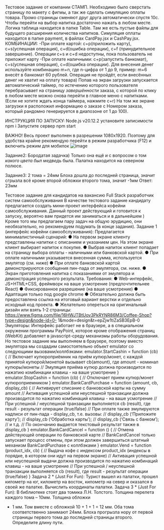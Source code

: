 Тестовое задание от компании СТАМП. Необходимо было сверстать страницу по макету с фигмы, а так же сделать симуляцию оплаты товара.
Промо страницы сменяют друг друга автоматически спустя 10с. Чтобы перейти на выбор напитка достаточно нажать в любом месте.
Логика таблица находится в папке Table. Там же есть пустые файлы для будущего расширения количества напитков.
Симуляция оплаты находится в папке payment, в файлах CardPay.jsx и CashPay.jsx.
КОМБИНАЦИИ:
-При оплате картой: c+p(приложить карту), c+s(успешная операция), c+d(ошибка операции), c+f (принудительное завершение). Операции c+s и c+d недоступны, пока пользователь не приложит карту
-При оплате наличными: c+p(запустить банкомат), c+s(успешная операция), c+d(ошибка операции). Для внесения денег используйте комбинацию m+n, где n-цифра от 1 до 9,  пример: m+6 внесёт в банкомат 60 рублей. Операция не пройдёт, если внесённых денег не хватит на оплату товара)
Попав на экран загрузки запускается автоматический таймер, по истечению которого пользователя перебрасывает на страницу *завершённости* заказа, с которой по клику в любом месте можно снова перейти в главное меню с напитками.
(Если не хотите ждать конца таймера, нажмите c+r)
На том же экране загрузки я расположил информацию о заказе с Номером заказа, который рандомно генерируется в диапозоне от 1 до 100).

ИНСТРУКЦИЯ ПО ЗАПУСКУ:
Node.js v20.12.2
установите записимости npm i
Запустите сервер npm start

ВАЖНО!
Весь проект выполнен в разрешении 1080х1920. Поэтому для удобства крайне рекомендую перейти в режим разработчика (F12) и включить режим для мобилок  ![image](https://github.com/user-attachments/assets/8944cff6-cc64-4bb0-8d33-4d6d1d7c3754)



Задание2:
Бородатая задачка) Только она ещё и с вопросом о том *какого цвета был медведь* была. Палатка находится на северном полюсе.

Задание3:
2 тома = 24мм
Блоха дошла до последней страница, значит сгрызла всё кроме второй обложки второго тома, значит -1мм
Ответ: 23мм




Тестовое задание
для кандидатов на вакансию Full Stack разработчик систем самообслуживания
В качестве тестового задание кандидату предлагается создать мини-проект интерфейса кофейни
самообслуживания. Данный проект действующий и готовится к запуску, вероятно вам придется им
заниматься и в дальнейшем )
Кроме того мы предлагаем пару задач на общую эрудицию, они необязательно, но рекомендуем
подумать (в конце задания).
Задание 1 (интерфейс кофейни самообслуживания):
Предлагается минималистичный сценарий:
● На первом экране клиенту представлены напитки с описанием и указанием цен. На этом экране
клиент выбирает напиток к покупке.
● Выбрав напиток клиент попадает на страницу выбора оплаты - наличными или банковской
картой.
● При оплате наличными указывается внесенная сумма, используется эмулятор (см. ниже)
● При оплате банковской картой демонстрируются сообщения пин-пада от эмулятора, см. ниже.
● Экран приготовления напитка с показаниями от эмулятора и демонстрация успешного
результата.
Требования:
● Web-интерфейс, JS+HTML+CSS, фреймворк на ваше усмотрение (предпочтительнее React)
● Фиксированное разрешение (на ваше усмотрение)
● Адаптация только под google chrome
● Обязательно должна быть предоставлена ссылка на итоговый вариант верстки и отдельно
исходный код проекта.
● Желательно опереться на оригинальный дизайн или взять 1-2 страницы:
https://www.figma.com/file/16HWJTBtUov3PkRYNR86M3/Coffee-Shop?type=design&node-id=0-
1&mode=design&t=epZjw1tiZaSB3EpB-0
Эмуляторы:
Интерфейс работает не в браузере, а в специальном окружении программы PayPoint, которое кроме
отображения страниц (WebKit) добавляет в javascript-среду механизмы работы оборудования.
Но тестовое задание мы выполняем в браузере, поэтому вместо эмулятора мы создадим самостоятельно
объект emulator со следующими вызовами/коллбэками:
emulator.StartCashin = function (cb) {
 // Включает купюроприёмник на приём купюр/монет, с каждой принятой купюрой/монетой вызывает
cb(amount), где amount - номинал купюры/монеты
 // Эмуляция приёма купюр должна производится по нажатию комбинации клавиш - на ваше усмотрение
}
emulator.StopCashin = function (cb) {
// Отключает прием купюр/монет купюроприемником
}
emulator.BankCardPurchase = function (amount, cb, display_cb) {
 // Активирует списание с банковской карты на сумму amount
 // Активация успешной или неуспешной транзакции должна производится по нажатию комбинаций
клавиш - на ваше усмотрение
 // При успешной / неуспешной транзакции выполняется cb (result), где result - результат операции
(true/false)
// При оплате также эмулируются надписи от пин-пада - display_cb, т.е. вызовы:
// display_cb (‘Приложите карту’);
// display_cb (‘Обработка карты’);
// display_cb (‘Связь с банком’);
// и т.д.
// По окончанию выдается текстовый результат также в display_cb
}
emulator.BankCardCancel = function () {
// Отмена действующей операции по банковской карте
// BankCardCancel только запускает процесс отмены, при этом должен завершиться штатный механизм
BankCardPurchase с коллбэками
}
emulator.Vend = function (product_idx, cb) {
// Выдача кофе с индексом product_idx (индексы в порядке, в котором они идут на первом экране)
// Активация успешной или неуспешной выдачи должна производится по нажатию комбинаций клавиш - на
ваше усмотрение
 // При успешной / неуспешной транзакции выполняется cb (result), где result - результат операции
(true/false)
}
Задача 2 * (Just For Fun):
Турист вышел из палатки, прошел километр на юг, километр на восток, километр на север и оказался в
своей же палатке. Вычислить координаты палатки.
Задача 3 * (Just For Fun):
В библиотеке стоят два томика Л.Н. Толстого. Толщина перелета каждого тома – 10мм. Толщина обложки
- 1 мм. Том вместе с обложкой 10 + 1 + 1 = 12 мм. Оба тома соответственно занимают 24мм.
Блоха прогрызла нору от первой страницы первого тома до последней страницы второго. Определите
длину пути.
